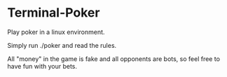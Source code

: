 # Terminal-Poker

Play poker in a linux environment.

Simply run ./poker and read the rules.

All "money" in the game is fake and all opponents are bots, so feel free to have fun with your bets.
